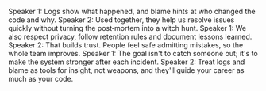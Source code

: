 Speaker 1: Logs show what happened, and blame hints at who changed the code and why.
Speaker 2: Used together, they help us resolve issues quickly without turning the post‑mortem into a witch hunt.
Speaker 1: We also respect privacy, follow retention rules and document lessons learned.
Speaker 2: That builds trust. People feel safe admitting mistakes, so the whole team improves.
Speaker 1: The goal isn't to catch someone out; it's to make the system stronger after each incident.
Speaker 2: Treat logs and blame as tools for insight, not weapons, and they'll guide your career as much as your code.

